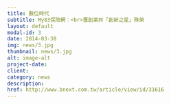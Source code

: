 ```yaml
---
title: 數位時代
subtitle: My83保險網：<br>獲創業邦「創新之星」殊榮
layout: default
modal-id: 3
date: 2014-03-30
img: news/3.jpg
thumbnail: news/3.jpg
alt: image-alt
project-date:
client:
category: news
description:
href: http://www.bnext.com.tw/article/view/id/31616
---
```

